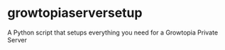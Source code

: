 # growtopiaserversetup
A Python script that setups everything you need for a Growtopia Private Server
